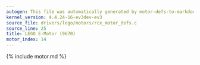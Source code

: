 ```yaml
---
autogen: This file was automatically generated by motor-defs-to-markdown.py
kernel_version: 4.4.24-16-ev3dev-ev3
source_file: drivers/lego/motors/rcx_motor_defs.c
source_line: 25
title: LEGO E-Motor (9670)
motor_index: 14
---
```


{% include motor.md %}
